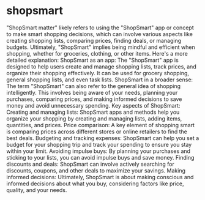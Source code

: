 # shopsmart
"ShopSmart matter" likely refers to using the "ShopSmart" app or concept to make smart shopping decisions, which can involve various aspects like creating shopping lists, comparing prices, finding deals, or managing budgets. Ultimately, "ShopSmart" implies being mindful and efficient when shopping, whether for groceries, clothing, or other items. 
Here's a more detailed explanation:
ShopSmart as an app:
The "ShopSmart" app is designed to help users create and manage shopping lists, track prices, and organize their shopping effectively. It can be used for grocery shopping, general shopping lists, and even task lists. 
ShopSmart in a broader sense:
The term "ShopSmart" can also refer to the general idea of shopping intelligently. This involves being aware of your needs, planning your purchases, comparing prices, and making informed decisions to save money and avoid unnecessary spending. 
Key aspects of ShopSmart:
Creating and managing lists: ShopSmart apps and methods help you organize your shopping by creating and managing lists, adding items, quantities, and prices. 
Price comparison: A key element of shopping smart is comparing prices across different stores or online retailers to find the best deals. 
Budgeting and tracking expenses: ShopSmart can help you set a budget for your shopping trip and track your spending to ensure you stay within your limit. 
Avoiding impulse buys: By planning your purchases and sticking to your lists, you can avoid impulse buys and save money. 
Finding discounts and deals: ShopSmart can involve actively searching for discounts, coupons, and other deals to maximize your savings. 
Making informed decisions: Ultimately, ShopSmart is about making conscious and informed decisions about what you buy, considering factors like price, quality, and your needs. 
